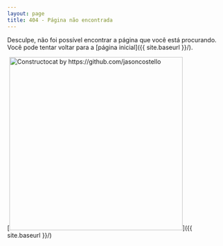 ```yaml
---
layout: page
title: 404 - Página não encontrada
---
```


Desculpe, não foi possível encontrar a página que você está procurando. Você pode tentar voltar para a [página inicial]({{ site.baseurl }}/).

[<img src="{{ site.baseurl }}/images/404.jpg" alt="Constructocat by https://github.com/jasoncostello" style="width: 400px;"/>]({{ site.baseurl }}/)